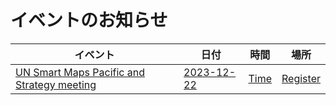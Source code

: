 # イベントのお知らせ

| イベント | 日付 |時間| 場所 |
| --- | --- | --- |---|
| [UN Smart Maps Pacific and Strategy meeting](2023-12-22.md) | [2023-12-22](2023-12-22.md) | [Time](https://www.timeanddate.com/worldclock/fixedtime.html?msg=UN+Smart+Maps+Pacific+and+Strategy+meeting&iso=20231222T0300&p1=1440&ah=1) | [Register](https://ucla.zoom.us/j/93540731519?pwd=OG91Q2FPQktpUWF1YldVNVRMT294UT09) |